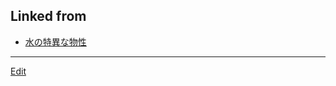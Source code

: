 ## Linked from

* [水の特異な物性](水の特異な物性.md)


----
[Edit](https://github.com/vitroid/vitroid.github.io/edit/master/MD/2018-11-26.md)
